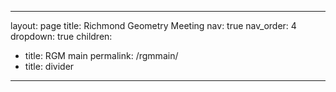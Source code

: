 ---
layout: page
title: Richmond Geometry Meeting
nav: true
nav_order: 4
dropdown: true
children:
  - title: RGM main
    permalink: /rgmmain/
  - title: divider
  ---
